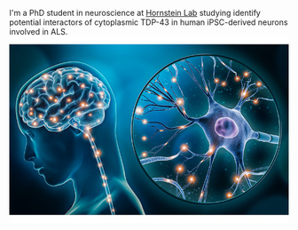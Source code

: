 I'm a PhD student in neuroscience at [Hornstein Lab](https://www.weizmann.ac.il/molgen/hornstein/home) studying identify potential interactors of cytoplasmic TDP-43 in human iPSC-derived neurons involved in ALS.
 ![](/neuroscience-800-wide.jpg)

